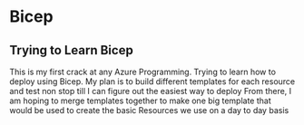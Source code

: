 # Bicep
## Trying to Learn Bicep
This is my first crack at any Azure Programming.  Trying to learn how to deploy using Bicep.
My plan is to build different templates for each resource and test non stop till I can figure out the easiest way to deploy
From there, I am hoping to merge templates together to make one big template that would be used to create the basic Resources we use on a day to day basis
